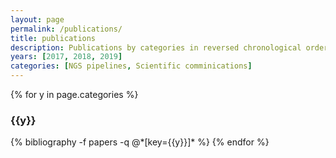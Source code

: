 ```yaml
---
layout: page
permalink: /publications/
title: publications
description: Publications by categories in reversed chronological order. Generated by jekyll-scholar.
years: [2017, 2018, 2019]
categories: [NGS pipelines, Scientific comminications]
---
```


{% for y in page.categories %}
  <h3 class="year">{{y}}</h3>
  {% bibliography -f papers -q @*[key={{y}}]* %}
{% endfor %}

